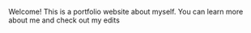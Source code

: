 Welcome! This is a portfolio website about myself. You can learn more about me and check out my edits
